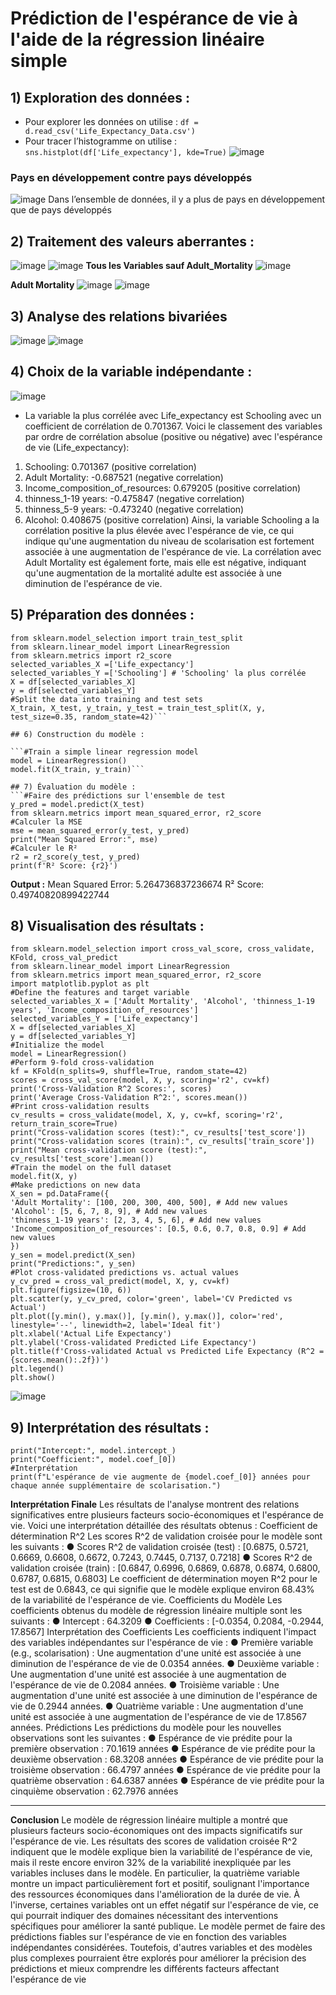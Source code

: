 # Prédiction de l'espérance de vie à l'aide de la régression linéaire simple

## 1) Exploration des données :
- Pour explorer les données on utilise : ```df = d.read_csv('Life_Expectancy_Data.csv')```
- Pour tracer l’histogramme on utilise : ```sns.histplot(df['Life_expectancy'], kde=True)```
![image](https://github.com/Medamine-Bahassou/Prediction-de-l-esperance-de-vie-a-l-aide-de-la-regression-lineaire-simple/assets/146652318/ab6c2007-740e-47a3-8ea3-2bca1f5eddfe)
### Pays en développement contre pays développés
![image](https://github.com/Medamine-Bahassou/Prediction-de-l-esperance-de-vie-a-l-aide-de-la-regression-lineaire-simple/assets/146652318/07242b54-1d8d-4c84-8d2f-b4b94e467da2)
Dans l’ensemble de données, il y a plus de pays en développement que de pays développés

## 2) Traitement des valeurs aberrantes :
![image](https://github.com/Medamine-Bahassou/Prediction-de-l-esperance-de-vie-a-l-aide-de-la-regression-lineaire-simple/assets/146652318/180b6d2b-f13e-4d40-b817-510718eddb8f)
![image](https://github.com/Medamine-Bahassou/Prediction-de-l-esperance-de-vie-a-l-aide-de-la-regression-lineaire-simple/assets/146652318/0d36e8ec-294a-47cf-9ac4-94b6019815ae)
**Tous les Variables sauf Adult_Mortality**
![image](https://github.com/Medamine-Bahassou/Prediction-de-l-esperance-de-vie-a-l-aide-de-la-regression-lineaire-simple/assets/146652318/e9458d26-e2a6-47a0-95fb-09e9c8dc0cdd)

**Adult Mortality**
![image](https://github.com/Medamine-Bahassou/Prediction-de-l-esperance-de-vie-a-l-aide-de-la-regression-lineaire-simple/assets/146652318/d8e70f3b-fa73-4b92-ae6c-935bb3bc84bd)
![image](https://github.com/Medamine-Bahassou/Prediction-de-l-esperance-de-vie-a-l-aide-de-la-regression-lineaire-simple/assets/146652318/b7d10513-edae-4c35-bed3-fcb5e5065afd)

## 3) Analyse des relations bivariées
![image](https://github.com/Medamine-Bahassou/Prediction-de-l-esperance-de-vie-a-l-aide-de-la-regression-lineaire-simple/assets/146652318/00535414-7550-44f6-b4e4-e76a80bdffee)
![image](https://github.com/Medamine-Bahassou/Prediction-de-l-esperance-de-vie-a-l-aide-de-la-regression-lineaire-simple/assets/146652318/9e1002a9-e4c5-458e-9398-6f697fb52012)

## 4) Choix de la variable indépendante :
![image](https://github.com/Medamine-Bahassou/Prediction-de-l-esperance-de-vie-a-l-aide-de-la-regression-lineaire-simple/assets/146652318/4b158e63-dd70-4cf8-bb6f-a333223f5f40)

- La variable la plus corrélée avec Life_expectancy est Schooling avec un coefficient
de corrélation de 0.701367. Voici le classement des variables par ordre de
corrélation absolue (positive ou négative) avec l'espérance de vie
(Life_expectancy):
1. Schooling: 0.701367 (positive correlation)
2. Adult Mortality: -0.687521 (negative correlation)
3. Income_composition_of_resources: 0.679205 (positive correlation)
4. thinness_1-19 years: -0.475847 (negative correlation)
5. thinness_5-9 years: -0.473240 (negative correlation)
6. Alcohol: 0.408675 (positive correlation)
Ainsi, la variable Schooling a la corrélation positive la plus élevée avec l'espérance de vie,
ce qui indique qu'une augmentation du niveau de scolarisation est fortement associée à une
augmentation de l'espérance de vie. La corrélation avec Adult Mortality est également
forte, mais elle est négative, indiquant qu'une augmentation de la mortalité adulte est
associée à une diminution de l'espérance de vie.

## 5) Préparation des données :
```import pandas as pd
from sklearn.model_selection import train_test_split
from sklearn.linear_model import LinearRegression
from sklearn.metrics import r2_score
selected_variables_X =['Life_expectancy']
selected_variables_Y =['Schooling'] # 'Schooling' la plus corrélée
X = df[selected_variables_X]
y = df[selected_variables_Y]
#Split the data into training and test sets
X_train, X_test, y_train, y_test = train_test_split(X, y,
test_size=0.35, random_state=42)```

## 6) Construction du modèle :

```#Train a simple linear regression model
model = LinearRegression()
model.fit(X_train, y_train)```

## 7) Évaluation du modèle :
```#Faire des prédictions sur l'ensemble de test
y_pred = model.predict(X_test)
from sklearn.metrics import mean_squared_error, r2_score
#Calculer la MSE
mse = mean_squared_error(y_test, y_pred)
print("Mean Squared Error:", mse)
#Calculer le R²
r2 = r2_score(y_test, y_pred)
print(f'R² Score: {r2}')
```
**Output :**
Mean Squared Error: 5.264736837236674
R² Score: 0.49740820899422744

## 8) Visualisation des résultats :
```import pandas as pd
from sklearn.model_selection import cross_val_score, cross_validate,
KFold, cross_val_predict
from sklearn.linear_model import LinearRegression
from sklearn.metrics import mean_squared_error, r2_score
import matplotlib.pyplot as plt
#Define the features and target variable
selected_variables_X = ['Adult Mortality', 'Alcohol', 'thinness_1-19
years', 'Income_composition_of_resources']
selected_variables_Y = ['Life_expectancy']
X = df[selected_variables_X]
y = df[selected_variables_Y]
#Initialize the model
model = LinearRegression()
#Perform 9-fold cross-validation
kf = KFold(n_splits=9, shuffle=True, random_state=42)
scores = cross_val_score(model, X, y, scoring='r2', cv=kf)
print('Cross-Validation R^2 Scores:', scores)
print('Average Cross-Validation R^2:', scores.mean())
#Print cross-validation results
cv_results = cross_validate(model, X, y, cv=kf, scoring='r2',
return_train_score=True)
print("Cross-validation scores (test):", cv_results['test_score'])
print("Cross-validation scores (train):", cv_results['train_score'])
print("Mean cross-validation score (test):",
cv_results['test_score'].mean())
#Train the model on the full dataset
model.fit(X, y)
#Make predictions on new data
X_sen = pd.DataFrame({
'Adult Mortality': [100, 200, 300, 400, 500], # Add new values
'Alcohol': [5, 6, 7, 8, 9], # Add new values
'thinness_1-19 years': [2, 3, 4, 5, 6], # Add new values
'Income_composition_of_resources': [0.5, 0.6, 0.7, 0.8, 0.9] # Add
new values
})
y_sen = model.predict(X_sen)
print("Predictions:", y_sen)
#Plot cross-validated predictions vs. actual values
y_cv_pred = cross_val_predict(model, X, y, cv=kf)
plt.figure(figsize=(10, 6))
plt.scatter(y, y_cv_pred, color='green', label='CV Predicted vs
Actual')
plt.plot([y.min(), y.max()], [y.min(), y.max()], color='red',
linestyle='--', linewidth=2, label='Ideal fit')
plt.xlabel('Actual Life Expectancy')
plt.ylabel('Cross-validated Predicted Life Expectancy')
plt.title(f'Cross-validated Actual vs Predicted Life Expectancy (R^2 =
{scores.mean():.2f})')
plt.legend()
plt.show()
```
![image](https://github.com/Medamine-Bahassou/Prediction-de-l-esperance-de-vie-a-l-aide-de-la-regression-lineaire-simple/assets/146652318/d65a411d-d161-49dd-a074-206823b294e8)

## 9) Interprétation des résultats :
```#Analyse
print("Intercept:", model.intercept_)
print("Coefficient:", model.coef_[0])
#Interprétation
print(f"L'espérance de vie augmente de {model.coef_[0]} années pour
chaque année supplémentaire de scolarisation.")
```

**Interprétation Finale**
Les résultats de l'analyse montrent des relations significatives entre plusieurs facteurs
socio-économiques et l'espérance de vie. Voici une interprétation détaillée des résultats
obtenus :
Coefficient de détermination R^2
Les scores R^2 de validation croisée pour le modèle sont les suivants :
● Scores R^2 de validation croisée (test) : [0.6875, 0.5721, 0.6669, 0.6608, 0.6672,
0.7243, 0.7445, 0.7137, 0.7218]
● Scores R^2 de validation croisée (train) : [0.6847, 0.6996, 0.6869, 0.6878, 0.6874,
0.6800, 0.6787, 0.6815, 0.6803]
Le coefficient de détermination moyen R^2 pour le test est de 0.6843, ce qui signifie que
le modèle explique environ 68.43% de la variabilité de l'espérance de vie.
Coefficients du Modèle
Les coefficients obtenus du modèle de régression linéaire multiple sont les suivants :
● Intercept : 64.3209
● Coefficients : [-0.0354, 0.2084, -0.2944, 17.8567]
Interprétation des Coefficients
Les coefficients indiquent l'impact des variables indépendantes sur l'espérance de vie :
● Première variable (e.g., scolarisation) : Une augmentation d'une unité est associée
à une diminution de l'espérance de vie de 0.0354 années.
● Deuxième variable : Une augmentation d'une unité est associée à une
augmentation de l'espérance de vie de 0.2084 années.
● Troisième variable : Une augmentation d'une unité est associée à une diminution de
l'espérance de vie de 0.2944 années.
● Quatrième variable : Une augmentation d'une unité est associée à une
augmentation de l'espérance de vie de 17.8567 années.
Prédictions
Les prédictions du modèle pour les nouvelles observations sont les suivantes :
● Espérance de vie prédite pour la première observation : 70.1619 années
● Espérance de vie prédite pour la deuxième observation : 68.3208 années
● Espérance de vie prédite pour la troisième observation : 66.4797 années
● Espérance de vie prédite pour la quatrième observation : 64.6387 années
● Espérance de vie prédite pour la cinquième observation : 62.7976 années

<hr>

**Conclusion**
Le modèle de régression linéaire multiple a montré que plusieurs facteurs
socio-économiques ont des impacts significatifs sur l'espérance de vie. Les résultats des
scores de validation croisée R^2 indiquent que le modèle explique bien la variabilité de
l'espérance de vie, mais il reste encore environ 32% de la variabilité inexpliquée par les
variables incluses dans le modèle.
En particulier, la quatrième variable montre un impact particulièrement fort et positif,
soulignant l'importance des ressources économiques dans l'amélioration de la durée de vie.
À l'inverse, certaines variables ont un effet négatif sur l'espérance de vie, ce qui pourrait
indiquer des domaines nécessitant des interventions spécifiques pour améliorer la santé
publique.
Le modèle permet de faire des prédictions fiables sur l'espérance de vie en fonction des
variables indépendantes considérées. Toutefois, d'autres variables et des modèles plus
complexes pourraient être explorés pour améliorer la précision des prédictions et mieux
comprendre les différents facteurs affectant l'espérance de vie

